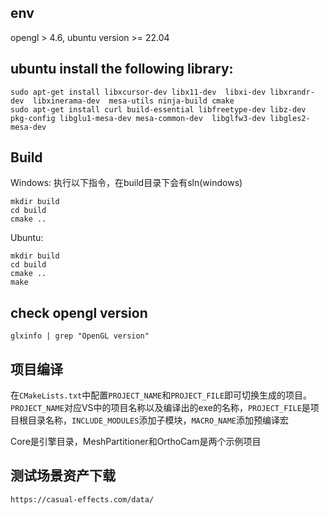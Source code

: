 ## env
opengl > 4.6, ubuntu version >= 22.04

## ubuntu install the following library: 
``` 
sudo apt-get install libxcursor-dev libx11-dev  libxi-dev libxrandr-dev  libxinerama-dev  mesa-utils ninja-build cmake
sudo apt-get install curl build-essential libfreetype-dev libz-dev pkg-config libglu1-mesa-dev mesa-common-dev  libglfw3-dev libgles2-mesa-dev
```


## Build
Windows: 执行以下指令，在build目录下会有sln(windows)
```
mkdir build
cd build
cmake ..
```

Ubuntu:
```
mkdir build
cd build
cmake ..
make
```

## check opengl version
```
glxinfo | grep "OpenGL version"

```


## 项目编译
在`CMakeLists.txt`中配置`PROJECT_NAME`和`PROJECT_FILE`即可切换生成的项目。`PROJECT_NAME`对应VS中的项目名称以及编译出的exe的名称，`PROJECT_FILE`是项目根目录名称，`INCLUDE_MODULES`添加子模块，`MACRO_NAME`添加预编译宏

Core是引擎目录，MeshPartitioner和OrthoCam是两个示例项目

## 测试场景资产下载
    https://casual-effects.com/data/
